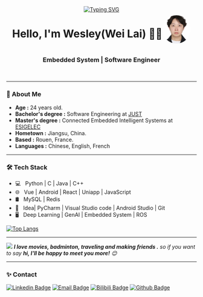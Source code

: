 

<!-- dynamic typing effect  -->
  <div align="center">
    <a href="#">
      <img src="https://readme-typing-svg.demolab.com?font=Fira+Code&pause=1000&width=435&lines=println(%22Hello%2C%20World%22);@We51ey&center=true&size=27" alt="Typing SVG" />
    </a>
    
  </div>


<div style="display: flex; justify-content: center; align-items: center;">
  <div> 
    <h1> Hello, I'm Wesley(Wei Lai) 👨‍💻 </h1>
  </div>
  <div>
    <img src="./avtor.jpeg" alt="Typing SVG" style="width: 75px; border-radius: 50%;  solid #000;" />
  </div>
</div>
<h3 align="center">  Embedded System | Software Engineer </h3> <br>

---------------------------------------------------------------------------------------------------------------------------------------------------------------------------------
### 🤔 About Me
- **Age :** 24 years old.
- **Bachelor's degree :** Software Engineering at [JUST](http://www.just.edu.cn)
- **Master's degree :** Connected Embedded Intelligent Systems at [ESIGELEC](https://www.esigelec.fr/fr)
- **Hometown :** Jiangsu, China.
- **Based :** Rouen, France.
- **Languages :** Chinese, English, French

---------------------------------------------------------------------------------------------------------------------------------------------------------------------------------



### 🛠 Tech Stack
- 💻 &nbsp; Python | C | Java | C++  
- 🌐 &nbsp; Vue | Android | React | Uniapp | JavaScript 
- 🛢 &nbsp;  MySQL | Redis
- 🔧 &nbsp; Idea| PyCharm | Visual Studio code | Android Studio | Git
- 🖥 &nbsp; Deep Learning | GenAI | Embedded System | ROS

[![Top Langs](https://github-readme-stats.vercel.app/api/top-langs/?username=we51ey&title_color=2257EA&bg_color=f7f7f7&hide=html,css)](https://github.com/we51ey/github-readme-stats)



---------------------------------------------------------------------------------------------------------------------------------------------------------------------------------



<img src="https://media.giphy.com/media/LnQjpWaON8nhr21vNW/giphy.gif" width="60"> <em><b>I love movies, badminton, traveling and making friends .</b> so if you want to say <b>hi, I'll be happy to meet you more!</b> 😊</em>



-------------------------------------------------------------------------------------------------------------------------------------------------------------------------------
### ✨ Contact 

[![Linkedin Badge](https://img.shields.io/badge/-linked-blue?style=flat-square&logo=Linkedin&logoColor=white)](https://www.linkedin.com/in/we51ey/) [![Email Badge](https://img.shields.io/badge/-Email-c14438?style=flat-square&logo=Gmail&logoColor=white&link=mailto:yaronhuang@foxmail.com)](mailto:wl979159265@gmail.com) [![Bilibili Badge](https://img.shields.io/badge/-BiliBili-D14970?style=flat-square&logo=Bilibili&logoColor=white&link=https://space.bilibili.com/7708412)](https://space.bilibili.com/34427230?spm_id_from=333.337.0.02) [![Github Badge](https://img.shields.io/badge/-Github-232323?style=flat-square&logo=Github&logoColor=white&link=https://space.bilibili.com/7708412)](https://github.com/we51ey)




